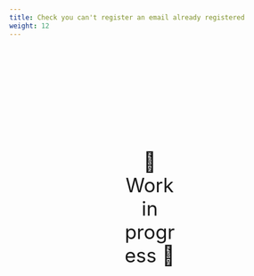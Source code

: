 ```yaml
---
title: Check you can't register an email already registered
weight: 12
---
```

<div style="text-align: center; font-size:2.5em;margin: 200px;">🚧 Work in progress 🚧</div>